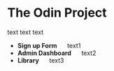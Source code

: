 # The Odin Project

text text text


- **Sign up Form**  &nbsp;&nbsp;&nbsp;&nbsp; text1
- **Admin Dashboard** &nbsp;&nbsp;&nbsp;&nbsp; text2
- **Library**  &nbsp;&nbsp;&nbsp;&nbsp; text3
